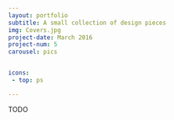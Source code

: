 ```yaml
---
layout: portfolio
subtitle: A small collection of design pieces
img: Covers.jpg
project-date: March 2016
project-num: 5
carousel: pics


icons:
 - top: ps

---
```


TODO